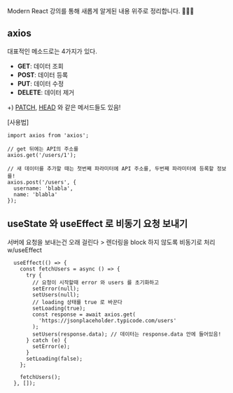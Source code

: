 Modern React 강의를 통해 새롭게 알게된 내용 위주로 정리합니다. 🙆🏻‍♀️

## axios

대표적인 메소드로는 4가지가 있다.

- **GET**: 데이터 조회
- **POST**: 데이터 등록
- **PUT**: 데이터 수정
- **DELETE**: 데이터 제거

+) [PATCH](https://developer.mozilla.org/en-US/docs/Web/HTTP/Methods/PATCH), [HEAD](https://developer.mozilla.org/en-US/docs/Web/HTTP/Methods/HEAD) 와 같은 메서드들도 있음!

[사용법]

```react
import axios from 'axios';

// get 뒤에는 API의 주소를
axios.get('/users/1'); 

// 새 데이터를 추가할 때는 첫번째 파라미터에 API 주소를, 두번째 파라미터에 등록할 정보를!
axios.post('/users', {
  username: 'blabla',
  name: 'blabla'
});
```



## useState 와 useEffect 로 비동기 요청 보내기

서버에 요청을 보내는건 오래 걸린다 > 렌더링을 block 하지 않도록 비동기로 처리 w/useEffect

```react
  useEffect(() => {
    const fetchUsers = async () => {
      try {
        // 요청이 시작할때 error 와 users 를 초기화하고
        setError(null);
        setUsers(null);
        // loading 상태를 true 로 바꾼다
        setLoading(true);
        const response = await axios.get(
          'https://jsonplaceholder.typicode.com/users'
        );
        setUsers(response.data); // 데이터는 response.data 안에 들어있음!
      } catch (e) {
        setError(e);
      }
      setLoading(false);
    };

    fetchUsers();
  }, []);
```

